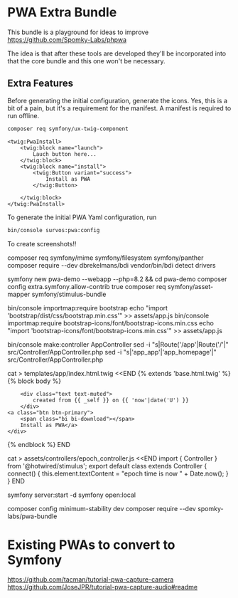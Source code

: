 # PWA Extra Bundle

This bundle is a playground for ideas to improve https://github.com/Spomky-Labs/phpwa

The idea is that after these tools are developed they'll be incorporated into that the core bundle and this one won't be necessary.  

## Extra Features

Before generating the initial configuration, generate the icons.  Yes, this is a bit of a pain, but it's a requirement for the manifest.  A manifest is required to run offline.

```bash
composer req symfony/ux-twig-component
```

```twig
<twig:PwaInstall>
    <twig:block name="launch">
        Lauch button here...
    </twig:block>
    <twig:block name="install">
        <twig:Button variant="success">
            Install as PWA
        </twig:Button>

    </twig:block>
</twig:PwaInstall>
```

To generate the initial PWA Yaml configuration, run 

```bash
bin/console survos:pwa:config
```

To create screenshots!!

composer req symfony/mime symfony/filesystem symfony/panther
composer require --dev dbrekelmans/bdi
vendor/bin/bdi detect drivers




symfony new pwa-demo --webapp --php=8.2 && cd pwa-demo
composer config extra.symfony.allow-contrib true
composer req symfony/asset-mapper symfony/stimulus-bundle


bin/console importmap:require bootstrap
echo "import 'bootstrap/dist/css/bootstrap.min.css'" >> assets/app.js
bin/console importmap:require bootstrap-icons/font/bootstrap-icons.min.css
echo "import 'bootstrap-icons/font/bootstrap-icons.min.css'" >> assets/app.js

bin/console make:controller AppController
sed -i "s|Route('/app'|Route('/'|" src/Controller/AppController.php
sed -i "s|'app_app'|'app_homepage'|" src/Controller/AppController.php

cat > templates/app/index.html.twig <<END
{% extends 'base.html.twig' %}
{% block body %}
<div class="container">
<span class="bi bi-clock h1"></span>
<div {{ stimulus_controller('epoch') }}></div>

        <div class="text text-muted">
            created from {{ _self }} on {{ 'now'|date('U') }}
        </div>
    <a class="btn btn-primary">
        <span class="bi bi-download"></span>
        Install as PWA</a>
    </div>
{% endblock %}
END

cat > assets/controllers/epoch_controller.js <<END
import { Controller } from '@hotwired/stimulus';
export default class extends Controller {
connect() {
this.element.textContent = "epoch time is now " +  Date.now();
}
}
END

symfony server:start -d
symfony open:local

composer config minimum-stability dev
composer require --dev spomky-labs/pwa-bundle

# Existing PWAs to convert to Symfony

https://github.com/tacman/tutorial-pwa-capture-camera
https://github.com/JoseJPR/tutorial-pwa-capture-audio#readme
